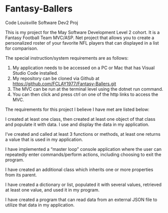 # Fantasy-Ballers
Code Louisville Software Dev2 Proj

This is my project for the May Software Development Level 2 cohort. It is a Fantasy Football Team MVC/ASP. Net project that allows you to create a personalized roster of your favorite NFL players that can displayed in a list for comparison. 

The special instruction/system requirements are as follows:

1. My application needs to be accessed on a PC or Mac that has Visual Studio Code installed.
2. My repository can be cloned via Github at https://github.com/FCLAY1977/Fantasy-Ballers.git
3. The MVC can be run at the terminal level using the dotnet run command.
4. You can then click and press ctrl on one of the http links to access the MVC.

The requirements for this project I believe I have met are listed below: 

I created at least one class, then created at least one object of that class and populate it with data. I use and display the data in my application. 
 

I’ve created and called at least 3 functions or methods, at least one returns a value that is used in my application. 

 

I have implemented a “master loop” console application where the user can repeatedly enter commands/perform actions, including choosing to exit the program. 

 

I have created an additional class which inherits one or more properties from its parent. 

 

I have created a dictionary or list, populated it with several values, retrieved at least one value, and used it in my program. 
 
 
I have created a program that can read data from an external JSON file to utilize that data in my application.

